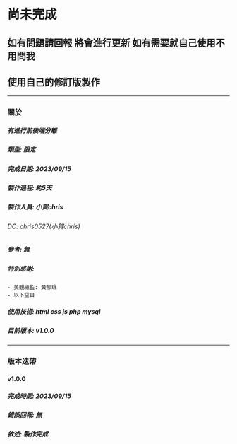 # **尚未完成**
## 如有問題請回報 將會進行更新 如有需要就自己使用不用問我
## 使用自己的修訂版製作

---

### 關於
##### **有**進行前後端分離
##### 類型: 限定
##### 完成日期: 2023/09/15
##### 製作過程: 約5天
##### 製作人員: 小賀chris
###### DC: chris0527(小賀chris)
##### 參考: 無
##### 特別感謝:
    - 美觀總監: 黃郁珉
    - 以下空白
##### 使用技術: html css js php mysql
##### 目前版本: v1.0.0

---

### 版本迭帶
#### v1.0.0
##### 完成時間: 2023/09/15
##### 錯誤回報: 無
##### 敘述: 製作完成
